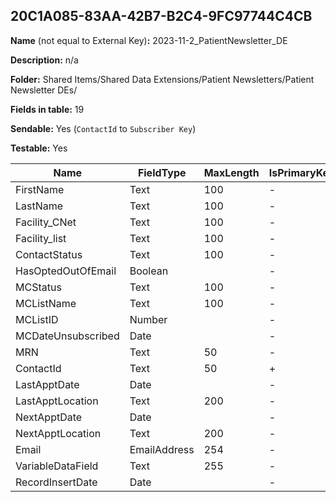 ## 20C1A085-83AA-42B7-B2C4-9FC97744C4CB

**Name** (not equal to External Key)**:** 2023-11-2_PatientNewsletter_DE

**Description:** n/a

**Folder:** Shared Items/Shared Data Extensions/Patient Newsletters/Patient Newsletter DEs/

**Fields in table:** 19

**Sendable:** Yes (`ContactId` to `Subscriber Key`)

**Testable:** Yes

| Name | FieldType | MaxLength | IsPrimaryKey | IsNullable | DefaultValue |
| --- | --- | --- | --- | --- | --- |
| FirstName | Text | 100 | - | + |  |
| LastName | Text | 100 | - | + |  |
| Facility_CNet | Text | 100 | - | + |  |
| Facility_list | Text | 100 | - | + |  |
| ContactStatus | Text | 100 | - | + |  |
| HasOptedOutOfEmail | Boolean |  | - | + |  |
| MCStatus | Text | 100 | - | + |  |
| MCListName | Text | 100 | - | + |  |
| MCListID | Number |  | - | + |  |
| MCDateUnsubscribed | Date |  | - | + |  |
| MRN | Text | 50 | - | + |  |
| ContactId | Text | 50 | + | - |  |
| LastApptDate | Date |  | - | + |  |
| LastApptLocation | Text | 200 | - | + |  |
| NextApptDate | Date |  | - | + |  |
| NextApptLocation | Text | 200 | - | + |  |
| Email | EmailAddress | 254 | - | + |  |
| VariableDataField | Text | 255 | - | + |  |
| RecordInsertDate | Date |  | - | + | GetDate() |
